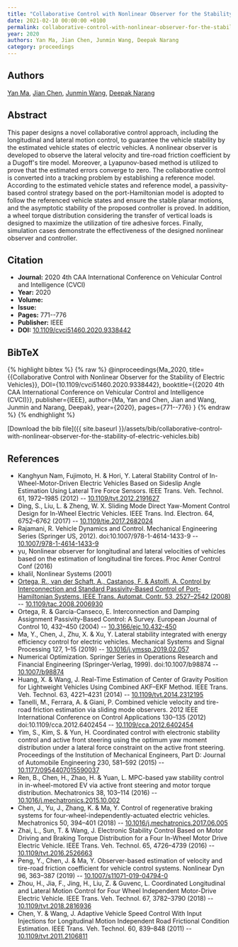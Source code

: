 ```yaml
---
title: "Collaborative Control with Nonlinear Observer for the Stability of Electric Vehicles"
date: 2021-02-10 00:00:00 +0100
permalink: collaborative-control-with-nonlinear-observer-for-the-stability-of-electric-vehicles
year: 2020
authors: Yan Ma, Jian Chen, Junmin Wang, Deepak Narang
category: proceedings
---
```

 
## Authors
[Yan Ma](authors/yan-ma), [Jian Chen](authors/jian-chen), [Junmin Wang](authors/junmin-wang), [Deepak Narang](authors/deepak-narang)
 
## Abstract
This paper designs a novel collaborative control approach, including the longitudinal and lateral motion control, to guarantee the vehicle stability by the estimated vehicle states of electric vehicles. A nonlinear observer is developed to observe the lateral velocity and tire-road friction coefficient by a Dugoff's tire model. Moreover, a Lyapunov-based method is utilized to prove that the estimated errors converge to zero. The collaborative control is converted into a tracking problem by establishing a reference model. According to the estimated vehicle states and reference model, a passivity-based control strategy based on the port-Hamiltonian model is adopted to follow the referenced vehicle states and ensure the stable planar motions, and the asymptotic stability of the proposed controller is proved. In addition, a wheel torque distribution considering the transfer of vertical loads is designed to maximize the utilization of tire adhesive forces. Finally, simulation cases demonstrate the effectiveness of the designed nonlinear observer and controller.
 
## Citation
- **Journal:** 2020 4th CAA International Conference on Vehicular Control and Intelligence (CVCI)
- **Year:** 2020
- **Volume:** 
- **Issue:** 
- **Pages:** 771--776
- **Publisher:** IEEE
- **DOI:** [10.1109/cvci51460.2020.9338442](https://doi.org/10.1109/cvci51460.2020.9338442)
 
## BibTeX
{% highlight bibtex %}
{% raw %}
@inproceedings{Ma_2020,
  title={{Collaborative Control with Nonlinear Observer for the Stability of Electric Vehicles}},
  DOI={10.1109/cvci51460.2020.9338442},
  booktitle={{2020 4th CAA International Conference on Vehicular Control and Intelligence (CVCI)}},
  publisher={IEEE},
  author={Ma, Yan and Chen, Jian and Wang, Junmin and Narang, Deepak},
  year={2020},
  pages={771--776}
}
{% endraw %}
{% endhighlight %}
 
[Download the bib file]({{ site.baseurl }}/assets/bib/collaborative-control-with-nonlinear-observer-for-the-stability-of-electric-vehicles.bib)
 
## References
- Kanghyun Nam, Fujimoto, H. & Hori, Y. Lateral Stability Control of In-Wheel-Motor-Driven Electric Vehicles Based on Sideslip Angle Estimation Using Lateral Tire Force Sensors. IEEE Trans. Veh. Technol. 61, 1972–1985 (2012) -- [10.1109/tvt.2012.2191627](https://doi.org/10.1109/tvt.2012.2191627)
- Ding, S., Liu, L. & Zheng, W. X. Sliding Mode Direct Yaw-Moment Control Design for In-Wheel Electric Vehicles. IEEE Trans. Ind. Electron. 64, 6752–6762 (2017) -- [10.1109/tie.2017.2682024](https://doi.org/10.1109/tie.2017.2682024)
- Rajamani, R. Vehicle Dynamics and Control. Mechanical Engineering Series (Springer US, 2012). doi:10.1007/978-1-4614-1433-9 -- [10.1007/978-1-4614-1433-9](https://doi.org/10.1007/978-1-4614-1433-9)
- yu, Nonlinear observer for longitudinal and lateral velocities of vehicles based on the estimation of longitudinal tire forces. Proc Amer Control Conf (2016)
- khalil, Nonlinear Systems (2001)
- [Ortega, R., van der Schaft, A., Castanos, F. & Astolfi, A. Control by Interconnection and Standard Passivity-Based Control of Port-Hamiltonian Systems. IEEE Trans. Automat. Contr. 53, 2527–2542 (2008)](control-by-interconnection-and-standard-passivity-based-control-of-port-hamiltonian-systems) -- [10.1109/tac.2008.2006930](https://doi.org/10.1109/tac.2008.2006930)
- Ortega, R. & García-Canseco, E. Interconnection and Damping Assignment Passivity-Based Control: A Survey. European Journal of Control 10, 432–450 (2004) -- [10.3166/ejc.10.432-450](https://doi.org/10.3166/ejc.10.432-450)
- Ma, Y., Chen, J., Zhu, X. & Xu, Y. Lateral stability integrated with energy efficiency control for electric vehicles. Mechanical Systems and Signal Processing 127, 1–15 (2019) -- [10.1016/j.ymssp.2019.02.057](https://doi.org/10.1016/j.ymssp.2019.02.057)
- Numerical Optimization. Springer Series in Operations Research and Financial Engineering (Springer-Verlag, 1999). doi:10.1007/b98874 -- [10.1007/b98874](https://doi.org/10.1007/b98874)
- Huang, X. & Wang, J. Real-Time Estimation of Center of Gravity Position for Lightweight Vehicles Using Combined AKF–EKF Method. IEEE Trans. Veh. Technol. 63, 4221–4231 (2014) -- [10.1109/tvt.2014.2312195](https://doi.org/10.1109/tvt.2014.2312195)
- Tanelli, M., Ferrara, A. & Giani, P. Combined vehicle velocity and tire-road friction estimation via sliding mode observers. 2012 IEEE International Conference on Control Applications 130–135 (2012) doi:10.1109/cca.2012.6402454 -- [10.1109/cca.2012.6402454](https://doi.org/10.1109/cca.2012.6402454)
- Yim, S., Kim, S. & Yun, H. Coordinated control with electronic stability control and active front steering using the optimum yaw moment distribution under a lateral force constraint on the active front steering. Proceedings of the Institution of Mechanical Engineers, Part D: Journal of Automobile Engineering 230, 581–592 (2015) -- [10.1177/0954407015590037](https://doi.org/10.1177/0954407015590037)
- Ren, B., Chen, H., Zhao, H. & Yuan, L. MPC-based yaw stability control in in-wheel-motored EV via active front steering and motor torque distribution. Mechatronics 38, 103–114 (2016) -- [10.1016/j.mechatronics.2015.10.002](https://doi.org/10.1016/j.mechatronics.2015.10.002)
- Chen, J., Yu, J., Zhang, K. & Ma, Y. Control of regenerative braking systems for four-wheel-independently-actuated electric vehicles. Mechatronics 50, 394–401 (2018) -- [10.1016/j.mechatronics.2017.06.005](https://doi.org/10.1016/j.mechatronics.2017.06.005)
- Zhai, L., Sun, T. & Wang, J. Electronic Stability Control Based on Motor Driving and Braking Torque Distribution for a Four In-Wheel Motor Drive Electric Vehicle. IEEE Trans. Veh. Technol. 65, 4726–4739 (2016) -- [10.1109/tvt.2016.2526663](https://doi.org/10.1109/tvt.2016.2526663)
- Peng, Y., Chen, J. & Ma, Y. Observer-based estimation of velocity and tire-road friction coefficient for vehicle control systems. Nonlinear Dyn 96, 363–387 (2019) -- [10.1007/s11071-019-04794-0](https://doi.org/10.1007/s11071-019-04794-0)
- Zhou, H., Jia, F., Jing, H., Liu, Z. & Guvenc, L. Coordinated Longitudinal and Lateral Motion Control for Four Wheel Independent Motor-Drive Electric Vehicle. IEEE Trans. Veh. Technol. 67, 3782–3790 (2018) -- [10.1109/tvt.2018.2816936](https://doi.org/10.1109/tvt.2018.2816936)
- Chen, Y. & Wang, J. Adaptive Vehicle Speed Control With Input Injections for Longitudinal Motion Independent Road Frictional Condition Estimation. IEEE Trans. Veh. Technol. 60, 839–848 (2011) -- [10.1109/tvt.2011.2106811](https://doi.org/10.1109/tvt.2011.2106811)

